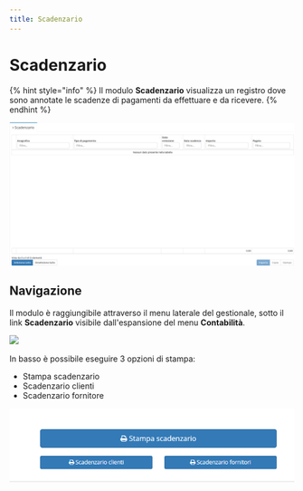 ```yaml
---
title: Scadenzario
---
```


# Scadenzario

{% hint style="info" %}
Il modulo **Scadenzario** visualizza un registro dove sono annotate le scadenze di pagamenti da effettuare e da ricevere.
{% endhint %}

![Screenshot interfaccia scadenzario](../../.gitbook/assets/screenscadenzario.PNG)

## Navigazione

Il modulo è raggiungibile attraverso il menu laterale del gestionale, sotto il link **Scadenzario** visibile dall'espansione del menu **Contabilità**.

![](https://github.com/devcode-it/openstamanager-docs/tree/5242b6a23c677db2f5451152c8e4c4aded3a99cf/.gitbook/assets/navigazionescadenzario-1.png)

In basso è possibile eseguire 3 opzioni di stampa:

* Stampa scadenzario
* Scadenzario clienti
* Scadenzario fornitore

![Screenshot opzioni di stampa scadenzario](../../.gitbook/assets/stampescadenzario.PNG)

